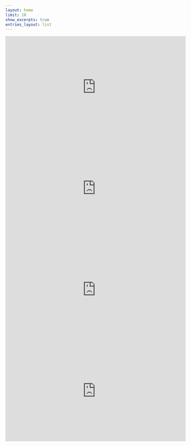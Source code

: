 ```yaml
---
layout: home
limit: 10
show_excerpts: true
entries_layout: list
---
```


<iframe width="560" height="315" src="https://www.youtube.com/embed/FwuOOBuVKk4?si=T9w3I5tPVq6eq4El" title="YouTube video player" frameborder="0" allow="accelerometer; autoplay; clipboard-write; encrypted-media; gyroscope; picture-in-picture; web-share" referrerpolicy="strict-origin-when-cross-origin" allowfullscreen></iframe>
<iframe width="560" height="315" src="https://www.youtube.com/embed/cnMjx8vJxsw?si=tDlXzwm51_L1hvUC" title="YouTube video player" frameborder="0" allow="accelerometer; autoplay; clipboard-write; encrypted-media; gyroscope; picture-in-picture; web-share" referrerpolicy="strict-origin-when-cross-origin" allowfullscreen></iframe>
<iframe width="560" height="315" src="https://www.youtube.com/embed/eK0azD9X9e8?si=ViPuLDy9x78tZXBW" title="YouTube video player" frameborder="0" allow="accelerometer; autoplay; clipboard-write; encrypted-media; gyroscope; picture-in-picture; web-share" referrerpolicy="strict-origin-when-cross-origin" allowfullscreen></iframe>
<iframe width="560" height="315" src="https://www.youtube.com/embed/DhIEntQOKF4?si=aO0j6ICWsXnRhUAU" title="YouTube video player" frameborder="0" allow="accelerometer; autoplay; clipboard-write; encrypted-media; gyroscope; picture-in-picture; web-share" referrerpolicy="strict-origin-when-cross-origin" allowfullscreen></iframe>
